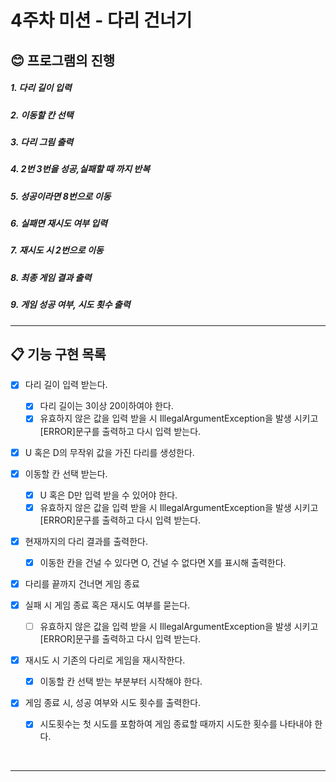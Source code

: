 # 4주차 미션 - 다리 건너기

## 😊 프로그램의 진행
##### 1. 다리 길이 입력
##### 2. 이동할 칸 선택
##### 3. 다리 그림 출력
##### 4. 2번 3번을 성공,실패할 때 까지 반복
##### 5. 성공이라면 8번으로 이동
##### 6. 실패면 재시도 여부 입력
##### 7. 재시도 시 2번으로 이동

##### 8. 최종 게임 결과 출력
##### 9. 게임 성공 여부, 시도 횟수 출력

---


## 📋 기능 구현 목록

- [x] 다리 길이 입력 받는다.
    - [X] 다리 길이는 3이상 20이하여야 한다.
    -  [X] 유효하지 않은 값을 입력 받을 시 IllegalArgumentException을 발생 시키고 [ERROR]문구를 출력하고 다시 입력 받는다.

- [x] U 혹은 D의 무작위 값을 가진 다리를 생성한다.

- [x] 이동할 칸 선택 받는다.
  - [X] U 혹은 D만 입력 받을 수 있어야 한다.
  - [X] 유효하지 않은 값을 입력 받을 시 IllegalArgumentException을 발생 시키고 [ERROR]문구를 출력하고 다시 입력 받는다.
- [x] 현재까지의 다리 결과를 출력한다.
  - [x] 이동한 칸을 건널 수 있다면 O, 건널 수 없다면 X를 표시해 출력한다.
- [X] 다리를 끝까지 건너면 게임 종료
- [X] 실패 시 게임 종료 혹은 재시도 여부를 묻는다.
  -  [ ] 유효하지 않은 값을 입력 받을 시 IllegalArgumentException을 발생 시키고 [ERROR]문구를 출력하고 다시 입력 받는다.
- [X] 재시도 시 기존의 다리로 게임을 재시작한다.
  - [X] 이동할 칸 선택 받는 부분부터 시작해야 한다.
- [X] 게임 종료 시, 성공 여부와 시도 횟수를 출력한다.
  - [X] 시도횟수는 첫 시도를 포함하여 게임 종료할 때까지 시도한 횟수를 나타내야 한다.

<br>



---